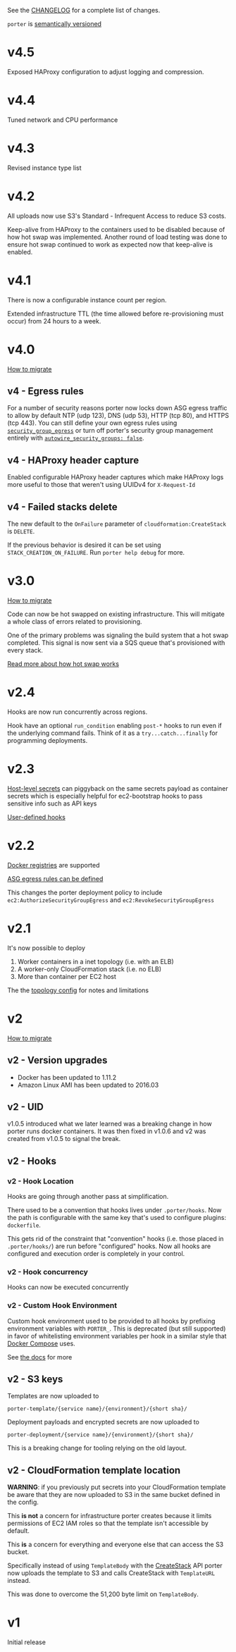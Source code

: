 See the [CHANGELOG](CHANGELOG.md) for a complete list of changes.

`porter` is [semantically versioned](http://semver.org/spec/v2.0.0.html)

v4.5
====

Exposed HAProxy configuration to adjust logging and compression.

v4.4
====

Tuned network and CPU performance

v4.3
====

Revised instance type list

v4.2
====

All uploads now use S3's Standard - Infrequent Access to reduce S3 costs.

Keep-alive from HAProxy to the containers used to be disabled because of how hot
swap was implemented. Another round of load testing was done to ensure hot swap
continued to work as expected now that keep-alive is enabled.

v4.1
====

There is now a configurable instance count per region.

Extended infrastructure TTL (the time allowed before re-provisioning must occur)
from 24 hours to a week.


v4.0
====

[How to migrate](MIGRATING.md#v3-to-v4)

v4 - Egress rules
-----------------

For a number of security reasons porter now locks down ASG egress traffic to
allow by default NTP (udp 123), DNS (udp 53), HTTP (tcp 80), and
HTTPS (tcp 443). You can still define your own egress rules using [`security_group_egress`](docs/detailed_design/config-reference.md#security_group_egress)
or turn off porter's security group management entirely with
[`autowire_security_groups: false`](docs/detailed_design/config-reference.md#autowire_security_groups).

v4 - HAProxy header capture
---------------------------

Enabled configurable HAProxy header captures which make HAProxy logs more useful
to those that weren't using UUIDv4 for `X-Request-Id`

v4 - Failed stacks delete
-------------------------

The new default to the `OnFailure` parameter of `cloudformation:CreateStack` is
`DELETE`.

If the previous behavior is desired it can be set using
`STACK_CREATION_ON_FAILURE`. Run `porter help debug` for more.

v3.0
====

[How to migrate](MIGRATING.md#v2-to-v3)

Code can now be hot swapped on existing infrastructure. This will mitigate a
whole class of errors related to provisioning.

One of the primary problems was signaling the build system that a hot swap
completed. This signal is now sent via a SQS queue that's provisioned with every
stack.

[Read more about how hot swap works](docs/detailed_design/hotswap.md)

v2.4
====

Hooks are now run concurrently across regions.

Hook have an optional `run_condition` enabling `post-*` hooks to run even if the
underlying command fails. Think of it as a `try...catch...finally` for
programming deployments.

v2.3
====

[Host-level secrets](docs/detailed_design/config-reference.md#secrets_exec_name)
can piggyback on the same secrets payload as container secrets which is
especially helpful for ec2-bootstrap hooks to pass sensitive info such as API
keys

[User-defined hooks](docs/detailed_design/deployment-hooks.md#user-defined-hooks)

v2.2
====

[Docker registries](docs/detailed_design/service-payload.md) are supported

[ASG egress rules can be defined](docs/detailed_design/config-reference.md#security_group_egress)

This changes the porter deployment policy to include
`ec2:AuthorizeSecurityGroupEgress` and `ec2:RevokeSecurityGroupEgress`

v2.1
====

It's now possible to deploy

1. Worker containers in a inet topology (i.e. with an ELB)
1. A worker-only CloudFormation stack (i.e. no ELB)
1. More than container per EC2 host

The the [topology config](docs/detailed_design/config-reference.md#topology) for
notes and limitations

v2
==

[How to migrate](MIGRATING.md#v1-to-v2)

v2 - Version upgrades
---------------------

- Docker has been updated to 1.11.2
- Amazon Linux AMI has been updated to 2016.03

v2 - UID
--------

v1.0.5 introduced what we later learned was a breaking change in how porter runs
docker containers. It was then fixed in v1.0.6 and v2 was created from v1.0.5 to
signal the break.

v2 - Hooks
----------

### v2 - Hook Location

Hooks are going through another pass at simplification.

There used to be a convention that hooks lives under `.porter/hooks`. Now the
path is configurable with the same key that's used to configure plugins:
`dockerfile`.

This gets rid of the constraint that "convention" hooks (i.e. those placed in
`.porter/hooks/`) are run before "configured" hooks. Now all hooks are
configured and execution order is completely in your control.

### v2 - Hook concurrency

Hooks can now be executed concurrently

### v2 - Custom Hook Environment

Custom hook environment used to be provided to all hooks by prefixing
environment variables with `PORTER_`. This is deprecated (but still supported)
in favor of whitelisting environment variables per hook in a similar style that
[Docker Compose](https://docs.docker.com/compose/compose-file/#/environment)
uses.

See [the docs](docs/detailed_design/deployment-hooks.md#custom-environment-variables)
for more

v2 - S3 keys
------------

Templates are now uploaded to

```
porter-template/{service name}/{environment}/{short sha}/
```

Deployment payloads and encrypted secrets are now uploaded to

```
porter-deployment/{service name}/{environment}/{short sha}/
```

This is a breaking change for tooling relying on the old layout.

v2 - CloudFormation template location
-------------------------------------

**WARNING**: if you previously put secrets into your CloudFormation template be
aware that they are now uploaded to S3 in the same bucket defined in the config.

This **is not** a concern for infrastructure porter creates because it limits
permissions of EC2 IAM roles so that the template isn't accessible by default.

This **is** a concern for everything and everyone else that can access the S3
bucket.

Specifically instead of using `TemplateBody` with the [CreateStack](http://docs.aws.amazon.com/AWSCloudFormation/latest/APIReference/API_CreateStack.html)
API porter now uploads the template to S3 and calls CreateStack with
`TemplateURL` instead.

This was done to overcome the 51,200 byte limit on `TemplateBody`.

v1
==

Initial release
